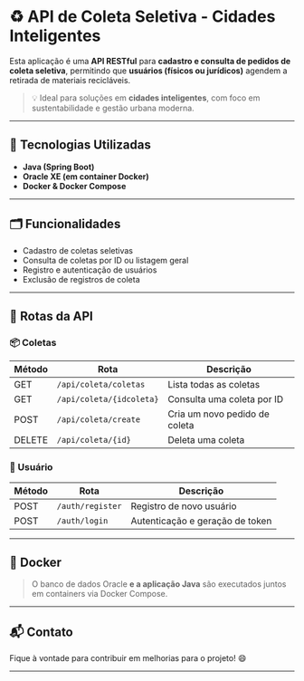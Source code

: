 # ♻️ API de Coleta Seletiva - Cidades Inteligentes

Esta aplicação é uma **API RESTful** para **cadastro e consulta de pedidos de coleta seletiva**, permitindo que **usuários (físicos ou jurídicos)** agendem a retirada de materiais recicláveis.

> 💡 Ideal para soluções em **cidades inteligentes**, com foco em sustentabilidade e gestão urbana moderna.

---

## 🚀 Tecnologias Utilizadas

- **Java (Spring Boot)**
- **Oracle XE (em container Docker)**
- **Docker & Docker Compose**

---

## 🗂️ Funcionalidades

- Cadastro de coletas seletivas
- Consulta de coletas por ID ou listagem geral
- Registro e autenticação de usuários
- Exclusão de registros de coleta

---

## 🔗 Rotas da API

### 📦 Coletas

| Método | Rota                            | Descrição                        |
|--------|----------------------------------|----------------------------------|
| GET    | `/api/coleta/coletas`           | Lista todas as coletas           |
| GET    | `/api/coleta/{idcoleta}`        | Consulta uma coleta por ID       |
| POST   | `/api/coleta/create`            | Cria um novo pedido de coleta    |
| DELETE | `/api/coleta/{id}`              | Deleta uma coleta                |

### 👤 Usuário

| Método | Rota               | Descrição                      |
|--------|--------------------|--------------------------------|
| POST   | `/auth/register`   | Registro de novo usuário       |
| POST   | `/auth/login`      | Autenticação e geração de token|

---

## 🐳 Docker

> O banco de dados Oracle **e a aplicação Java** são executados juntos em containers via Docker Compose.

---

## 📬 Contato

Fique à vontade para contribuir em melhorias para o projeto! 😄

---

